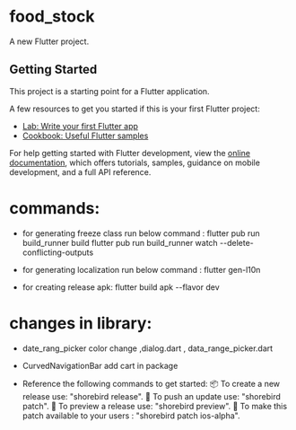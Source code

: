 # food_stock

A new Flutter project.

## Getting Started

This project is a starting point for a Flutter application.

A few resources to get you started if this is your first Flutter project:

- [Lab: Write your first Flutter app](https://docs.flutter.dev/get-started/codelab)
- [Cookbook: Useful Flutter samples](https://docs.flutter.dev/cookbook)

For help getting started with Flutter development, view the
[online documentation](https://docs.flutter.dev/), which offers tutorials,
samples, guidance on mobile development, and a full API reference.

# commands:

- for generating freeze class run below command :
  flutter pub run build_runner build
  flutter pub run build_runner watch --delete-conflicting-outputs

- for generating localization run below command :
  flutter gen-l10n

- for creating release apk:
  flutter build apk --flavor dev

# changes in library:

- date_rang_picker color change ,dialog.dart , data_range_picker.dart
- CurvedNavigationBar add cart in package

- Reference the following commands to get started:
  📦 To create a new release use: "shorebird release".
  🚀 To push an update use: "shorebird patch".
  👀 To preview a release use: "shorebird preview".
  🚀 To make this patch available to your users : "shorebird patch ios-alpha".
